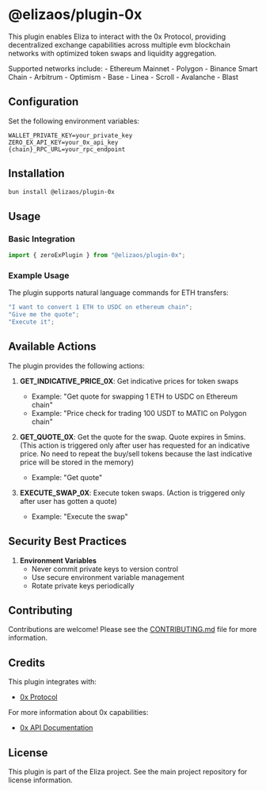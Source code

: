 # @elizaos/plugin-0x

This plugin enables Eliza to interact with the 0x Protocol, providing decentralized exchange capabilities across multiple evm blockchain networks with optimized token swaps and liquidity aggregation.

Supported networks include:
    - Ethereum Mainnet
    - Polygon
    - Binance Smart Chain
    - Arbitrum
    - Optimism
    - Base
    - Linea
    - Scroll
    - Avalanche
    - Blast

## Configuration

Set the following environment variables:

```env
WALLET_PRIVATE_KEY=your_private_key
ZERO_EX_API_KEY=your_0x_api_key
{chain}_RPC_URL=your_rpc_endpoint
```

## Installation

```bash
bun install @elizaos/plugin-0x
```

## Usage

### Basic Integration

```typescript
import { zeroExPlugin } from "@elizaos/plugin-0x";
```

### Example Usage

The plugin supports natural language commands for ETH transfers:

```typescript
"I want to convert 1 ETH to USDC on ethereum chain";
"Give me the quote";
"Execute it";
```

## Available Actions

The plugin provides the following actions:

1. **GET_INDICATIVE_PRICE_0X**: Get indicative prices for token swaps
    - Example: "Get quote for swapping 1 ETH to USDC on Ethereum chain"
    - Example: "Price check for trading 100 USDT to MATIC on Polygon chain"

2. **GET_QUOTE_0X**: Get the quote for the swap. Quote expires in 5mins. (This action is triggered only after user has requested for an indicative price. No need to repeat the buy/sell tokens because the last indicative price will be stored in the memory)
    - Example: "Get quote"

3. **EXECUTE_SWAP_0X**: Execute token swaps. (Action is triggered only after user has gotten a quote)
    - Example: "Execute the swap"

## Security Best Practices

1. **Environment Variables**
    - Never commit private keys to version control
    - Use secure environment variable management
    - Rotate private keys periodically

## Contributing

Contributions are welcome! Please see the [CONTRIBUTING.md](CONTRIBUTING.md) file for more information.

## Credits

This plugin integrates with:
- [0x Protocol](https://0x.org/)

For more information about 0x capabilities:
- [0x API Documentation](https://0x.org/docs/api)

## License

This plugin is part of the Eliza project. See the main project repository for license information.